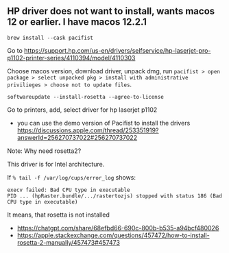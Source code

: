 ## HP driver does not want to install, wants macos 12 or earlier. I have macos 12.2.1

`brew install --cask pacifist`

Go to <https://support.hp.com/us-en/drivers/selfservice/hp-laserjet-pro-p1102-printer-series/4110394/model/4110303>

Choose macos version, download driver, unpack dmg, run `pacifist > open package > select unpacked pkg > install with administrative privilieges > choose not to update files`.

`softwareupdate --install-rosetta --agree-to-license`

Go to printers, add, select driver for hp laserjet p1102

- you can use the demo version of Pacifist to install the drivers <https://discussions.apple.com/thread/253351919?answerId=256270737022#256270737022>

Note: Why need rosetta2?

This driver is for Intel architecture.

If `% tail -f /var/log/cups/error_log` shows:

```
execv failed: Bad CPU type in executable  
PID ... (hpRaster.bundle/.../rastertozjs) stopped with status 186 (Bad CPU type in executable)
```

It means, that rosetta is not installed

- <https://chatgpt.com/share/68efbd66-690c-800b-b535-a94bcf480026>
- <https://apple.stackexchange.com/questions/457472/how-to-install-rosetta-2-manually/457473#457473>
